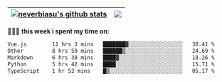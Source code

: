 | <a href="https://github.com/neverbiasu"><img align="center" src="https://github-readme-stats.vercel.app/api?username=neverbiasu&theme=dracula&show_icons=true&hide_border=true&count_private=true" alt="neverbiasu's github stats" /></a> | <a href="https://github.com/neverbiasu"><img align="center" src="https://github-readme-stats.vercel.app/api/top-langs/?username=neverbiasu&theme=dracula&show_icons=true&hide_border=true&layout=compact" /></a> |
| ------------- | ------------- |

👨🏾‍💻 **this week i spent my time on:**
<!--START_SECTION:waka-->

```txt
Vue.js        11 hrs 3 mins   ███████▓░░░░░░░░░░░░░░░░░   30.41 %
Other         8 hrs 59 mins   ██████▒░░░░░░░░░░░░░░░░░░   24.69 %
Markdown      6 hrs 38 mins   ████▓░░░░░░░░░░░░░░░░░░░░   18.26 %
Python        5 hrs 42 mins   ████░░░░░░░░░░░░░░░░░░░░░   15.71 %
TypeScript    1 hr 52 mins    █▒░░░░░░░░░░░░░░░░░░░░░░░   05.17 %
```

<!--END_SECTION:waka-->
